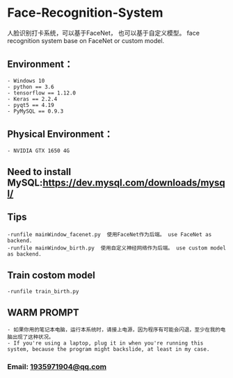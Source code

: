 
  
# Face-Recognition-System
  人脸识别打卡系统，可以基于FaceNet， 也可以基于自定义模型。 face recognition system base on FaceNet or custom model.

## Environment：

    - Windows 10
    - python == 3.6
    - tensorflow == 1.12.0
    - Keras == 2.2.4
    - pyqt5 == 4.19
    - PyMySQL == 0.9.3
    
## Physical Environment：
    - NVIDIA GTX 1650 4G

## Need to install MySQL:https://dev.mysql.com/downloads/mysql/
## Tips 
    -runfile mainWindow_facenet.py  使用FaceNet作为后端。 use FaceNet as backend.
    -runfile mainWindow_birth.py  使用自定义神经网络作为后端。 use custom model as backend.
## Train costom model
    -runfile train_birth.py

## WARM PROMPT
    - 如果你用的笔记本电脑，运行本系统时，请接上电源，因为程序有可能会闪退，至少在我的电脑出现了这种状况。
    - If you're using a laptop, plug it in when you're running this system, because the program might backslide, at least in my case.
### Email: 1935971904@qq.com
